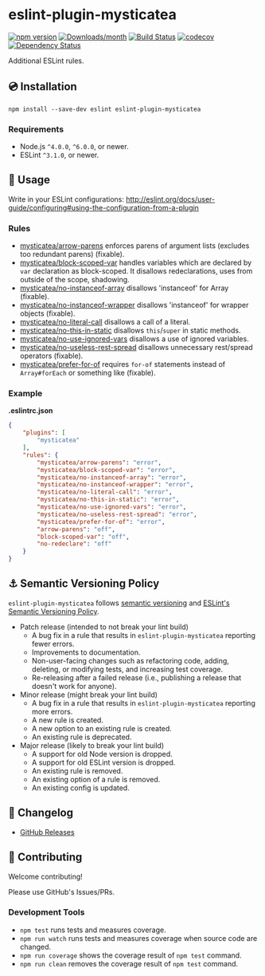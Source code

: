 # eslint-plugin-mysticatea

[![npm version](https://img.shields.io/npm/v/eslint-plugin-mysticatea.svg)](https://www.npmjs.com/package/eslint-plugin-mysticatea)
[![Downloads/month](https://img.shields.io/npm/dm/eslint-plugin-mysticatea.svg)](http://www.npmtrends.com/eslint-plugin-mysticatea)
[![Build Status](https://travis-ci.org/mysticatea/eslint-plugin.svg?branch=master)](https://travis-ci.org/mysticatea/eslint-plugin)
[![codecov](https://codecov.io/gh/mysticatea/eslint-plugin/branch/master/graph/badge.svg)](https://codecov.io/gh/mysticatea/eslint-plugin)
[![Dependency Status](https://david-dm.org/mysticatea/eslint-plugin.svg)](https://david-dm.org/mysticatea/eslint-plugin)

Additional ESLint rules.

## :cd: Installation

```
npm install --save-dev eslint eslint-plugin-mysticatea
```

### Requirements

- Node.js `^4.0.0`, `^6.0.0`, or newer.
- ESLint `^3.1.0`, or newer.

## :book: Usage

Write in your ESLint configurations: http://eslint.org/docs/user-guide/configuring#using-the-configuration-from-a-plugin

### Rules

- [mysticatea/arrow-parens](docs/rules/arrow-parens.md) enforces parens of argument lists (excludes too redundant parens) (fixable).
- [mysticatea/block-scoped-var](docs/rules/block-scoped-var.md) handles variables which are declared by `var` declaration as block-scoped. It disallows redeclarations, uses from outside of the scope, shadowing.
- [mysticatea/no-instanceof-array](docs/rules/no-instanceof-array.md) disallows 'instanceof' for Array (fixable).
- [mysticatea/no-instanceof-wrapper](docs/rules/no-instanceof-wrapper.md) disallows 'instanceof' for wrapper objects (fixable).
- [mysticatea/no-literal-call](docs/rules/no-literal-call.md) disallows a call of a literal.
- [mysticatea/no-this-in-static](docs/rules/no-this-in-static.md) disallows `this`/`super` in static methods.
- [mysticatea/no-use-ignored-vars](docs/rules/no-use-ignored-vars.md) disallows a use of ignored variables.
- [mysticatea/no-useless-rest-spread](docs/rules/no-useless-rest-spread.md) disallows unnecessary rest/spread operators (fixable).
- [mysticatea/prefer-for-of](docs/rules/prefer-for-of.md) requires `for-of` statements instead of `Array#forEach` or something like (fixable).

### Example

**.eslintrc.json**

```json
{
    "plugins": [
        "mysticatea"
    ],
    "rules": {
        "mysticatea/arrow-parens": "error",
        "mysticatea/block-scoped-var": "error",
        "mysticatea/no-instanceof-array": "error",
        "mysticatea/no-instanceof-wrapper": "error",
        "mysticatea/no-literal-call": "error",
        "mysticatea/no-this-in-static": "error",
        "mysticatea/no-use-ignored-vars": "error",
        "mysticatea/no-useless-rest-spread": "error",
        "mysticatea/prefer-for-of": "error",
        "arrow-parens": "off",
        "block-scoped-var": "off",
        "no-redeclare": "off"
    }
}
```

## :anchor: Semantic Versioning Policy

`eslint-plugin-mysticatea` follows [semantic versioning](http://semver.org/) and [ESLint's Semantic Versioning Policy](https://github.com/eslint/eslint#semantic-versioning-policy).

- Patch release (intended to not break your lint build)
    - A bug fix in a rule that results in `eslint-plugin-mysticatea` reporting fewer errors.
    - Improvements to documentation.
    - Non-user-facing changes such as refactoring code, adding, deleting, or modifying tests, and increasing test coverage.
    - Re-releasing after a failed release (i.e., publishing a release that doesn't work for anyone).
- Minor release (might break your lint build)
    - A bug fix in a rule that results in `eslint-plugin-mysticatea` reporting more errors.
    - A new rule is created.
    - A new option to an existing rule is created.
    - An existing rule is deprecated.
- Major release (likely to break your lint build)
    - A support for old Node version is dropped.
    - A support for old ESLint version is dropped.
    - An existing rule is removed.
    - An existing option of a rule is removed.
    - An existing config is updated.

## :newspaper: Changelog

- [GitHub Releases](https://github.com/mysticatea/eslint-plugin-mysticatea/releases)

## :muscle: Contributing

Welcome contributing!

Please use GitHub's Issues/PRs.

### Development Tools

- `npm test` runs tests and measures coverage.
- `npm run watch` runs tests and measures coverage when source code are changed.
- `npm run coverage` shows the coverage result of `npm test` command.
- `npm run clean` removes the coverage result of `npm test` command.
